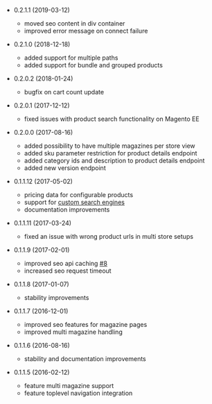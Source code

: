 * 0.2.1.1 (2019-03-12)
  * moved seo content in div container
  * improved error message on connect failure

* 0.2.1.0 (2018-12-18)
  * added support for multiple paths
  * added support for bundle and grouped products

* 0.2.0.2 (2018-01-24)
  * bugfix on cart count update

* 0.2.0.1 (2017-12-12)
  * fixed issues with product search functionality on Magento EE

* 0.2.0.0 (2017-08-16)
  * added possibility to have multiple magazines per store view
  * added sku parameter restriction for product details endpoint
  * added category ids and description to product details endpoint
  * added new version endpoint

* 0.1.1.12 (2017-05-02)
  * pricing data for configurable products
  * support for [custom search engines](doc/customization/custom-search-engines.md)
  * documentation improvements

* 0.1.1.11 (2017-03-24)
  * fixed an issue with wrong product urls in multi store setups

* 0.1.1.9 (2017-02-01)
  * improved seo api caching [#8](https://github.com/styladev/magentoStylaConnect/issues/8)
  * increased seo request timeout

* 0.1.1.8 (2017-01-07)
  * stability improvements

* 0.1.1.7 (2016-12-01)
  * improved seo features for magazine pages
  * improved multi magazine handling

* 0.1.1.6 (2016-08-16)
  * stability and documentation improvements

* 0.1.1.5 (2016-02-12)

  * feature multi magazine support
  * feature toplevel navigation integration
